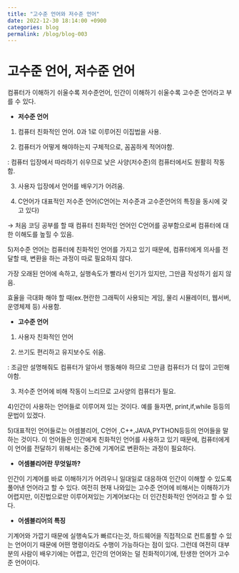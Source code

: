 ```yaml
---
title: "고수준 언어와 저수준 언어"
date: 2022-12-30 18:14:00 +0900
categories: blog
permalink: /blog/blog-003
---
```



# 고수준 언어, 저수준 언어

컴퓨터가 이해하기 쉬울수록 저수준언어, 인간이 이해하기 쉬울수록 고수준 언어라고 부를 수 있다.

- **저수준 언어**

1) 컴퓨터 친화적인 언어. 0과 1로 이루어진 이집법을 사용. 

2) 컴퓨터가 어떻게 해야하는지 구체적으로, 꼼꼼하게 적어야함. 

: 컴퓨터 입장에서 따라하기 쉬우므로 낮은 사양(저수준)의 컴퓨터에서도 원활히 작동함.

3) 사용자 입장에서 언어를 배우기가 어려움.

4) C언어가 대표적인 저수준 언어(C언어는 저수준과 고수준언어의 특징을 동시에 갖고 있다)

→ 처음 코딩 공부를 할 때 컴퓨터 친화적인 언어인 C언어를 공부함으로써 컴퓨터에 대한 이해도를 높힐 수 있음.

5)저수준 언어는 컴퓨터에 친화적인 언어를 가지고 있기 때문에, 컴퓨터에게 의사를 전달할 때, 변환을 하는 과정이 따로 필요하지 않다.

가장 오래된 언어에 속하고, 실행속도가 빨라서 인기가 있지만, 그만큼 작성하기 쉽지 않음.

효율을 극대화 해야 할 때(ex.현란한 그래픽이 사용되는 게임, 물리 시뮬레이터, 웹서버, 운영체제 등) 사용함.

- **고수준 언어**

1) 사용자 친화적인 언어

2) 쓰기도 편리하고 유지보수도 쉬움.

: 조금만 설명해줘도 컴퓨터가 알아서 행동해야 하므로 그만큼 컴퓨터가 더 많이 고민해야함.

3) 저수준 언어에 비해 작동이 느리므로 고사양의 컴퓨터가 필요.

4)인간이 사용하는 언어들로 이루어져 있는 것이다. 예를 들자면, print,if,while 등등의 문법이 있겠다.

5)대표적인 언어들로는 어셈블리어, C언어 ,C++,JAVA,PYTHON등등의 언어들을 말하는 것이다. 이 언어들은 인간에게 친화적인 언어를 사용하고 있기 때문에, 컴퓨터에게 이 언어를 전달하기 위해서는 중간에 기계어로 변환하는 과정이 필요하다.

- **어셈블리어란 무엇일까?**

인간이 기계어를 바로 이해하기가 어려우니 일대일로 대응하여 인간이 이해할 수 있도록 풀어낸 언어라고 할 수 있다. 여전히 현재 나와있는 고수준 언어에 비해서는 이해하기가 어렵지만, 이진법으로만 이루어져있는 기계어보다는 더 인간친화적인 언어라고 할 수 있다.

- **어셈블리어의 특징**

기계어와 가깝기 때문에 실행속도가 빠르다는것, 하드웨어을 직접적으로 컨트롤할 수 있는 언어이기 때문에 어떤 명령이라도 수행이 가능하다는 점이 있다. 그런데 여전히 대부분의 사람이 배우기에는 어렵고, 인간의 언어와는 덜 친화적이기에, 탄생한 언어가 고수준 언어이다.